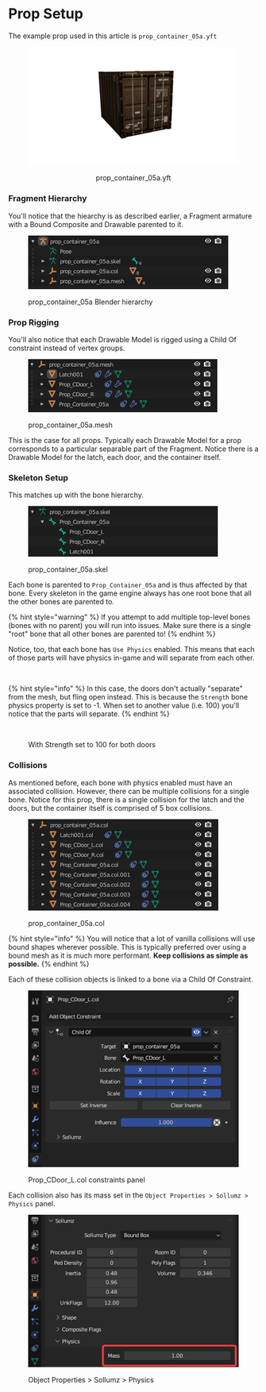 # Prop Setup

The example prop used in this article is `prop_container_05a.yft`

<div align="center">

<figure><img src="../../.gitbook/assets/container.png" alt=""><figcaption><p>prop_container_05a.yft</p></figcaption></figure>

</div>

### Fragment Hierarchy

You'll notice that the hiearchy is as described earlier, a Fragment armature with a Bound Composite and Drawable parented to it.

<div align="left">

<figure><img src="../../.gitbook/assets/image (12).png" alt=""><figcaption><p>prop_container_05a Blender hierarchy</p></figcaption></figure>

</div>

### Prop Rigging

You'll also notice that each Drawable Model is rigged using a Child Of constraint instead of vertex groups.

<div align="left">

<figure><img src="../../.gitbook/assets/image (13).png" alt=""><figcaption><p>prop_container_05a.mesh</p></figcaption></figure>

</div>

This is the case for all props. Typically each Drawable Model for a prop corresponds to a particular separable part of the Fragment. Notice there is a Drawable Model for the latch, each door, and the container itself.

### Skeleton Setup

This matches up with the bone hierarchy.

<div align="left">

<figure><img src="../../.gitbook/assets/image (14).png" alt=""><figcaption><p>prop_container_05a.skel</p></figcaption></figure>

</div>

Each bone is parented to `Prop_Container_05a` and is thus affected by that bone. Every skeleton in the game engine always has one root bone that all the other bones are parented to.

{% hint style="warning" %}
If you attempt to add multiple top-level bones (bones with no parent) you will run into issues. Make sure there is a single "root" bone that all other bones are parented to!
{% endhint %}

Notice, too, that each bone has `Use Physics` enabled. This means that each of those parts will have physics in-game and will separate from each other.&#x20;

<div align="left">

<figure><img src="../../.gitbook/assets/FiveM_b2944_GTAProcess_MSwcZ3DRUE.gif" alt=""><figcaption></figcaption></figure>

</div>

{% hint style="info" %}
In this case, the doors don't actually "separate" from the mesh, but fling open instead. This is because the `Strength` bone physics property is set to -1. When set to another value (i.e. 100) you'll notice that the parts will separate.
{% endhint %}

<div align="left">

<figure><img src="../../.gitbook/assets/FiveM_b2944_GTAProcess_tiAgH2YNzr.gif" alt=""><figcaption><p>With Strength set to 100 for both doors</p></figcaption></figure>

</div>

### Collisions

As mentioned before, each bone with physics enabled must have an associated collision. However, there can be multiple collisions for a single bone. Notice for this prop, there is a single collision for the latch and the doors, but the container itself is comprised of 5 box collisions.

<div align="left">

<figure><img src="../../.gitbook/assets/image (15).png" alt=""><figcaption><p>prop_container_05a.col</p></figcaption></figure>

</div>

{% hint style="info" %}
You will notice that a lot of vanilla collisions will use bound shapes wherever possible. This is typically preferred over using a bound mesh as it is much more performant. **Keep collisions as simple as possible.**
{% endhint %}

Each of these collision objects is linked to a bone via a Child Of Constraint.

<div align="left">

<figure><img src="../../.gitbook/assets/image (16).png" alt=""><figcaption><p>Prop_CDoor_L.col constraints panel</p></figcaption></figure>

</div>

Each collision also has its mass set in the `Object Properties > Sollumz > Physics` panel.

<div align="left">

<figure><img src="../../.gitbook/assets/image (17).png" alt=""><figcaption><p>Object Properties > Sollumz > Physics</p></figcaption></figure>

</div>
